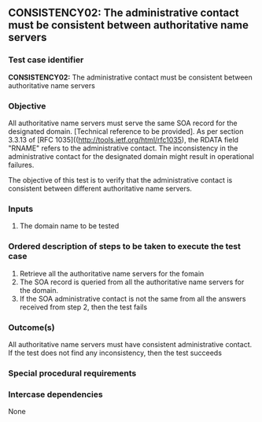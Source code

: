 ## CONSISTENCY02: The administrative contact must be consistent between authoritative name servers 

### Test case identifier

**CONSISTENCY02:** The administrative contact must be consistent between authoritative name servers

### Objective

All authoritative name servers must serve the same SOA record for the designated domain. [Technical reference to be provided]. As per section 3.3.13 of [RFC 1035]((http://tools.ietf.org/html/rfc1035),  the RDATA field "RNAME" refers to the administrative contact.  The inconsistency in the administrative contact for the designated domain might result in operational failures.

The objective of this test is to verify that the administrative contact is consistent between different authoritative name servers.

### Inputs

1. The domain name to be tested

### Ordered description of steps to be taken to execute the test case

1. Retrieve all the authoritative name servers for the fomain
2. The SOA record is queried from all the authoritative name servers for the domain. 
3. If the SOA administrative contact is not the same from all the answers received from step 2, then the test fails

### Outcome(s)
All authoritative name servers must have consistent administrative contact. If the test does not find any inconsistency, then the test succeeds

### Special procedural requirements	


### Intercase dependencies

None
